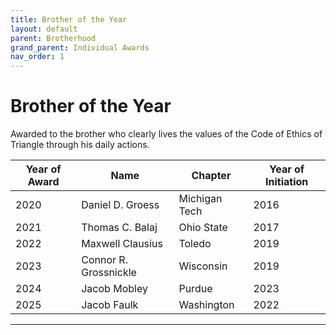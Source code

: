 ```yaml
---
title: Brother of the Year
layout: default
parent: Brotherhood
grand_parent: Individual Awards
nav_order: 1
---
```

# Brother of the Year

Awarded to the brother who clearly lives the values of the Code of Ethics of Triangle through his daily actions.

|Year of Award|Name|Chapter|Year of Initiation|
|---|---|---|---|
|2020|Daniel D. Groess|Michigan Tech|2016|
|2021|Thomas C. Balaj|Ohio State|2017|
|2022|Maxwell Clausius|Toledo|2019|
|2023|Connor R. Grossnickle|Wisconsin|2019|
|2024|Jacob Mobley|Purdue|2023|
|2025|Jacob Faulk|Washington|2022|

----